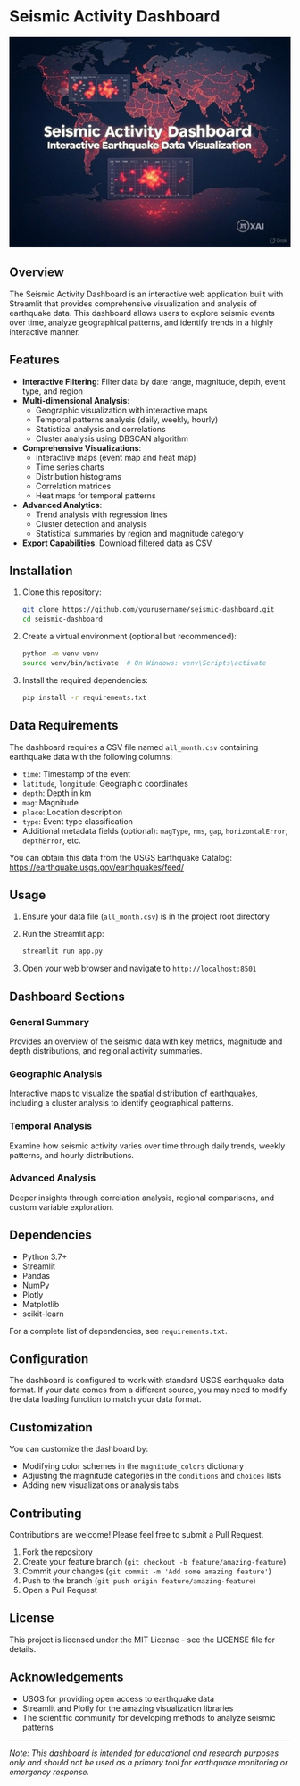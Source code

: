 # Seismic Activity Dashboard

![Dashboard Preview](img/image.jpg)

## Overview

The Seismic Activity Dashboard is an interactive web application built with Streamlit that provides comprehensive visualization and analysis of earthquake data. This dashboard allows users to explore seismic events over time, analyze geographical patterns, and identify trends in a highly interactive manner.

## Features

- **Interactive Filtering**: Filter data by date range, magnitude, depth, event type, and region
- **Multi-dimensional Analysis**:
  - Geographic visualization with interactive maps
  - Temporal patterns analysis (daily, weekly, hourly)
  - Statistical analysis and correlations
  - Cluster analysis using DBSCAN algorithm
- **Comprehensive Visualizations**:
  - Interactive maps (event map and heat map)
  - Time series charts
  - Distribution histograms
  - Correlation matrices
  - Heat maps for temporal patterns
- **Advanced Analytics**:
  - Trend analysis with regression lines
  - Cluster detection and analysis
  - Statistical summaries by region and magnitude category
- **Export Capabilities**: Download filtered data as CSV

## Installation

1. Clone this repository:
   ```bash
   git clone https://github.com/yourusername/seismic-dashboard.git
   cd seismic-dashboard
   ```

2. Create a virtual environment (optional but recommended):
   ```bash
   python -m venv venv
   source venv/bin/activate  # On Windows: venv\Scripts\activate
   ```

3. Install the required dependencies:
   ```bash
   pip install -r requirements.txt
   ```

## Data Requirements

The dashboard requires a CSV file named `all_month.csv` containing earthquake data with the following columns:
- `time`: Timestamp of the event
- `latitude`, `longitude`: Geographic coordinates
- `depth`: Depth in km
- `mag`: Magnitude
- `place`: Location description
- `type`: Event type classification
- Additional metadata fields (optional): `magType`, `rms`, `gap`, `horizontalError`, `depthError`, etc.

You can obtain this data from the USGS Earthquake Catalog: https://earthquake.usgs.gov/earthquakes/feed/

## Usage

1. Ensure your data file (`all_month.csv`) is in the project root directory

2. Run the Streamlit app:
   ```bash
   streamlit run app.py
   ```

3. Open your web browser and navigate to `http://localhost:8501`

## Dashboard Sections

### General Summary
Provides an overview of the seismic data with key metrics, magnitude and depth distributions, and regional activity summaries.

### Geographic Analysis
Interactive maps to visualize the spatial distribution of earthquakes, including a cluster analysis to identify geographical patterns.

### Temporal Analysis
Examine how seismic activity varies over time through daily trends, weekly patterns, and hourly distributions.

### Advanced Analysis
Deeper insights through correlation analysis, regional comparisons, and custom variable exploration.

## Dependencies

- Python 3.7+
- Streamlit
- Pandas
- NumPy
- Plotly
- Matplotlib
- scikit-learn

For a complete list of dependencies, see `requirements.txt`.

## Configuration

The dashboard is configured to work with standard USGS earthquake data format. If your data comes from a different source, you may need to modify the data loading function to match your data format.

## Customization

You can customize the dashboard by:
- Modifying color schemes in the `magnitude_colors` dictionary
- Adjusting the magnitude categories in the `conditions` and `choices` lists
- Adding new visualizations or analysis tabs

## Contributing

Contributions are welcome! Please feel free to submit a Pull Request.

1. Fork the repository
2. Create your feature branch (`git checkout -b feature/amazing-feature`)
3. Commit your changes (`git commit -m 'Add some amazing feature'`)
4. Push to the branch (`git push origin feature/amazing-feature`)
5. Open a Pull Request

## License

This project is licensed under the MIT License - see the LICENSE file for details.

## Acknowledgements

- USGS for providing open access to earthquake data
- Streamlit and Plotly for the amazing visualization libraries
- The scientific community for developing methods to analyze seismic patterns

---

*Note: This dashboard is intended for educational and research purposes only and should not be used as a primary tool for earthquake monitoring or emergency response.*
